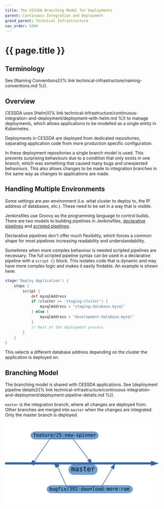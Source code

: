 ```yaml
---
title: The CESSDA Branching Model for Deployments
parent: Continuous Integration and Deployment
grand_parent: Technical Infrastructure
nav_order: 3304
---
```


# {{ page.title }}

## Terminology

See [Naming Conventions]({% link technical-infrastructure/naming-conventions.md %}).

## Overview

CESSDA uses [Helm]({% link technical-infrastructure/continuous-integration-and-deployment/deployment-with-helm.md %}) to manage deployments,
which allows applications to be modelled as a single entity in Kubernetes.

Deployments in CESSDA are deployed from dedicated repositories,
separating application code from more production specific configuration.

In these deployment repositories a single branch model is used.
This prevents surprising behaviours due to a condition that only exists in one branch,
which was something that caused many bugs and unexpected behaviours.
This also allows changes to be made to integration branches in the same way as changes to applications are made.

## Handling Multiple Environments

Some settings are per-environment (i.e. what cluster to deploy to, the IP address of databases, etc.).
These need to be set in a way that is visible.

Jenkinsfiles use Groovy as the programming language to control builds.
There are two models to building pipelines in Jenkinsfiles,
[declarative pipelines](https://www.jenkins.io/doc/book/pipeline/syntax/#declarative-pipeline) and
[scripted pipelines](https://www.jenkins.io/doc/book/pipeline/syntax/#scripted-pipeline).

Declarative pipelines don't offer much flexibility, which forces a common shape for most pipelines increasing readability and understandability.

Sometimes when more complex behaviour is needed scripted pipelines are necessary.
The full scripted pipeline syntax can be used in a declarative pipeline with a `script {}` block.
This isolates code that is dynamic and may have more complex logic and makes it easily findable.
An example is shown here:

```groovy
stage('Deploy Application') {
    steps {
        script {
            def mysqlAddress
            if (cluster == 'staging-cluster') {
                mysqlAddress = "staging-database.mysql"
            } else {
                mysqlAddress = "development-database.mysql"
            }
            // Rest of the deployment process
        }
    }
}
```

This selects a different database address depending on the cluster the application is deployed on.

## Branching Model

The branching model is shared with CESSDA applications.
See [deployment pipeline details]({% link technical-infrastructure/continuous-integration-and-deployment/deployment-pipeline-details.md %}).

`master` is the integration branch, where all changes are deployed from.
Other branches are merged into `master` when the changes are integrated.
Only the master branch is deployed.

![Branching Model Diagram](../../images/branch-diagram.svg)
